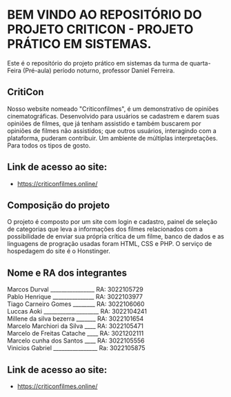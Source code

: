 # BEM VINDO AO REPOSITÓRIO DO PROJETO CRITICON - PROJETO PRÁTICO EM SISTEMAS.
Este é o repositório do projeto prático em sistemas da turma de quarta-Feira (Pré-aula) período noturno, professor Daniel Ferreira. 

## CritiCon
Nosso website nomeado "Criticonfilmes", é um demonstrativo de opiniões cinematográficas. Desenvolvido para usuários se cadastrem e darem suas opiniões de filmes, que já tenham assistido e também buscarem por opiniões de filmes não assistidos; que outros usuários, interagindo com a plataforma, puderam contribuir. Um ambiente de múltiplas interpretações. Para todos os tipos de gosto.

## Link de acesso ao site:
- https://criticonfilmes.online/

## Composição do projeto
O projeto é composto por um site com login e cadastro, painel de seleção de categorias que leva a informações dos filmes relacionados com a possibilidade de enviar sua própria crítica de um filme, banco de dados e as linguagens de progração usadas foram HTML, CSS e PHP. <gr>
O serviço de hospedagem do site é o Honstinger.

## Nome e RA dos integrantes
Marcos Durval ________________ RA: 3022105729 <br>
Pablo Henrique _______________ RA: 3022103977 <br>
Tiago Carneiro Gomes ________ RA: 3022106060 <br>
Luccas Aoki ____________________ RA: 3022104241 <br>
Millene da silva bezerra _______ RA: 3022101654 <br>
Marcelo Marchiori da Silva ____ RA: 3022105471 <br>
Marcelo de Freitas Catache ____ RA: 3021202111 <br>
Marcelo cunha dos Santos ____ RA: 3022105556 <br>
Vinicios Gabriel ________________ Ra: 3022105875 <br>

## Link de acesso ao site:
- https://criticonfilmes.online/
 

